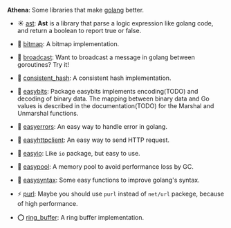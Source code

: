 **Athena**: Some libraries that make [golang](https://golang.org/) better.

* :sunny: [ast](./ast): **Ast** is a library that parse a logic expression like golang code, and return a boolean to report true or false.
* :tada: [bitmap](./bitmap): A bitmap implementation.
* :beer: [broadcast](./broadcast): Want to broadcast a message in golang between goroutines? Try it!
* :lollipop: [consistent_hash](./consistent_hash): A consistent hash implementation.
* :dog: [easybits](./easybits): Package easybits implements encoding(TODO) and decoding of binary data. The mapping between binary data and Go values is described in the documentation(TODO) for the Marshal and Unmarshal functions.

* :poop: [easyerrors](./easyerrors): An easy way to handle error in golang.
* :see_no_evil: [easyhttpclient](./easyhttpclient): An easy way to send HTTP request.
* :panda_face: [easyio](./easyio): Like `io` package, but easy to use.
* :rainbow: [easypool](./easypool): A memory pool to avoid performance loss by GC.
* :pig: [easysyntax](./easysyntax): Some easy functions to improve golang's syntax.
* :zap: [purl](./purl): Maybe you should use `purl` instead of `net/url` packege, because of high performance.
* :o: [ring_buffer](./ring_buffer): A ring buffer implementation.
